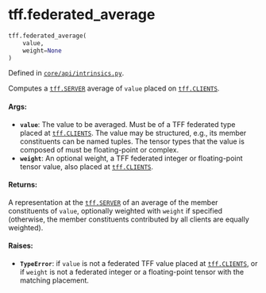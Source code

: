 <div itemscope itemtype="http://developers.google.com/ReferenceObject">
<meta itemprop="name" content="tff.federated_average" />
<meta itemprop="path" content="Stable" />
</div>

# tff.federated_average

```python
tff.federated_average(
    value,
    weight=None
)
```

Defined in
[`core/api/intrinsics.py`](http://github.com/tensorflow/federated/tree/master/tensorflow_federated/python/core/api/intrinsics.py).

Computes a <a href="../tff.md#SERVER"><code>tff.SERVER</code></a> average of
`value` placed on <a href="../tff.md#CLIENTS"><code>tff.CLIENTS</code></a>.

#### Args:

*   <b>`value`</b>: The value to be averaged. Must be of a TFF federated type
    placed at <a href="../tff.md#CLIENTS"><code>tff.CLIENTS</code></a>. The
    value may be structured, e.g., its member constituents can be named tuples.
    The tensor types that the value is composed of must be floating-point or
    complex.
*   <b>`weight`</b>: An optional weight, a TFF federated integer or
    floating-point tensor value, also placed at
    <a href="../tff.md#CLIENTS"><code>tff.CLIENTS</code></a>.

#### Returns:

A representation at the <a href="../tff.md#SERVER"><code>tff.SERVER</code></a>
of an average of the member constituents of `value`, optionally weighted with
`weight` if specified (otherwise, the member constituents contributed by all
clients are equally weighted).

#### Raises:

*   <b>`TypeError`</b>: if `value` is not a federated TFF value placed at
    <a href="../tff.md#CLIENTS"><code>tff.CLIENTS</code></a>, or if `weight` is
    not a federated integer or a floating-point tensor with the matching
    placement.

